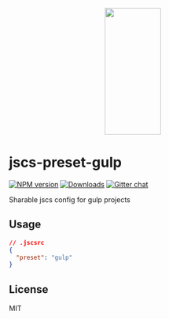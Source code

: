 <p align="center">
  <a href="http://gulpjs.com">
    <img height="257" width="114" src="https://raw.githubusercontent.com/gulpjs/artwork/master/gulp-2x.png">
  </a>
</p>

# jscs-preset-gulp

[![NPM version][npm-image]][npm-url] [![Downloads][downloads-image]][npm-url] [![Gitter chat][gitter-image]][gitter-url]

Sharable jscs config for gulp projects

## Usage

```json
// .jscsrc
{
  "preset": "gulp"
}
```

## License

MIT

[downloads-image]: http://img.shields.io/npm/dm/jscs-preset-gulp.svg
[npm-url]: https://npmjs.org/package/jscs-preset-gulp
[npm-image]: http://img.shields.io/npm/v/jscs-preset-gulp.svg

[gitter-url]: https://gitter.im/gulpjs/gulp
[gitter-image]: https://badges.gitter.im/gulpjs/gulp.png
